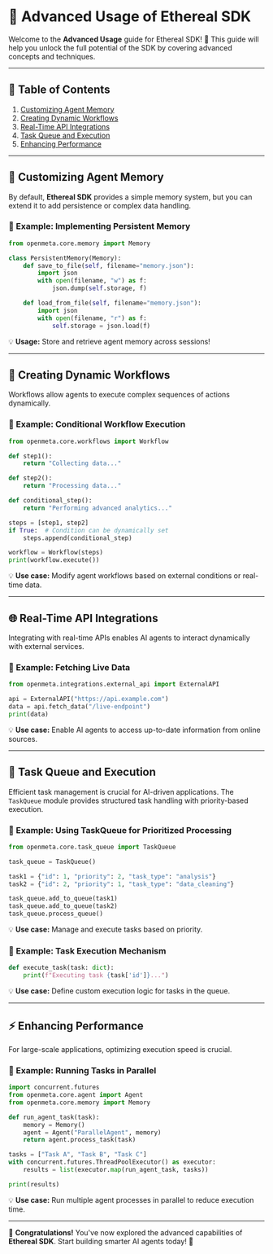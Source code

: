 # 🔬 Advanced Usage of Ethereal SDK

Welcome to the **Advanced Usage** guide for Ethereal SDK! 🚀 This guide will help you unlock the full potential of the SDK by covering advanced concepts and techniques.

---

## 📌 Table of Contents
1. [Customizing Agent Memory](#customizing-agent-memory)
2. [Creating Dynamic Workflows](#creating-dynamic-workflows)
3. [Real-Time API Integrations](#real-time-api-integrations)
4. [Task Queue and Execution](#task-queue-and-execution)
5. [Enhancing Performance](#enhancing-performance)

---

## 🧠 Customizing Agent Memory
By default, **Ethereal SDK** provides a simple memory system, but you can extend it to add persistence or complex data handling.

### 🔹 Example: Implementing Persistent Memory
```python
from openmeta.core.memory import Memory

class PersistentMemory(Memory):
    def save_to_file(self, filename="memory.json"):
        import json
        with open(filename, "w") as f:
            json.dump(self.storage, f)

    def load_from_file(self, filename="memory.json"):
        import json
        with open(filename, "r") as f:
            self.storage = json.load(f)
```
💡 **Usage:** Store and retrieve agent memory across sessions!

---

## 🔄 Creating Dynamic Workflows
Workflows allow agents to execute complex sequences of actions dynamically.

### 🔹 Example: Conditional Workflow Execution
```python
from openmeta.core.workflows import Workflow

def step1():
    return "Collecting data..."

def step2():
    return "Processing data..."

def conditional_step():
    return "Performing advanced analytics..."

steps = [step1, step2]
if True:  # Condition can be dynamically set
    steps.append(conditional_step)

workflow = Workflow(steps)
print(workflow.execute())
```
💡 **Use case:** Modify agent workflows based on external conditions or real-time data.

---

## 🌐 Real-Time API Integrations
Integrating with real-time APIs enables AI agents to interact dynamically with external services.

### 🔹 Example: Fetching Live Data
```python
from openmeta.integrations.external_api import ExternalAPI

api = ExternalAPI("https://api.example.com")
data = api.fetch_data("/live-endpoint")
print(data)
```
💡 **Use case:** Enable AI agents to access up-to-date information from online sources.

---

## 📌 Task Queue and Execution
Efficient task management is crucial for AI-driven applications. The `TaskQueue` module provides structured task handling with priority-based execution.

### 🔹 Example: Using TaskQueue for Prioritized Processing
```python
from openmeta.core.task_queue import TaskQueue

task_queue = TaskQueue()

task1 = {"id": 1, "priority": 2, "task_type": "analysis"}
task2 = {"id": 2, "priority": 1, "task_type": "data_cleaning"}

task_queue.add_to_queue(task1)
task_queue.add_to_queue(task2)
task_queue.process_queue()
```
💡 **Use case:** Manage and execute tasks based on priority.

### 🔹 Example: Task Execution Mechanism
```python
def execute_task(task: dict):
    print(f"Executing task {task['id']}...")
```
💡 **Use case:** Define custom execution logic for tasks in the queue.

---

## ⚡ Enhancing Performance
For large-scale applications, optimizing execution speed is crucial.

### 🔹 Example: Running Tasks in Parallel
```python
import concurrent.futures
from openmeta.core.agent import Agent
from openmeta.core.memory import Memory

def run_agent_task(task):
    memory = Memory()
    agent = Agent("ParallelAgent", memory)
    return agent.process_task(task)

tasks = ["Task A", "Task B", "Task C"]
with concurrent.futures.ThreadPoolExecutor() as executor:
    results = list(executor.map(run_agent_task, tasks))

print(results)
```
💡 **Use case:** Run multiple agent processes in parallel to reduce execution time.

---

🚀 **Congratulations!** You've now explored the advanced capabilities of **Ethereal SDK**. Start building smarter AI agents today! 🎉

